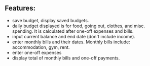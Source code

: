 Features:
---
- save budget, display saved budgets.
- daily budget displayed is for food, going out, clothes, and misc. spending. It is calculated after
one-off expenses and bills.
- input current balance and end date (don't include income).
- enter monthly bills and their dates. Monthly bills include: accommodation, gym, rent.
- enter one-off expenses
- display total of monthly bills and one-off payments.